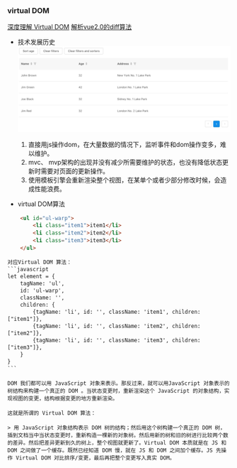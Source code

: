 ### virtual DOM
[深度理解 Virtual DOM](https://www.cnblogs.com/wubaiqing/p/6726429.html)
[解析vue2.0的diff算法](https://segmentfault.com/a/1190000008782928)

- 技术发展历史
![](media/15425971999910.jpg)

    1. 直接用js操作dom，在大量数据的情况下，监听事件和dom操作变多，难以维护。
    2. mvc、 mvp架构的出现并没有减少所需要维护的状态，也没有降低状态更新时需要对页面的更新操作。
    3. 使用模板引擎会重新渲染整个视图，在某单个或者少部分修改时候，会造成性能浪费。

- virtual DOM算法
```html
    <ul id="ul-warp">
        <li class="item1">item1</li>
        <li class="item2">item2</li>
        <li class="item3">item3</li>
    </ul>
```

    对应Virtual DOM 算法：
    ```javascript
    let element = {
        tagName: 'ul',
        id: 'ul-warp',
        className: '',
        children: {
            {tagName: 'li', id: '', className: 'item1', children: ["item1"]},
            {tagName: 'li', id: '', className: 'item2', children: ["item2"]},
            {tagName: 'li', id: '', className: 'item3', children: ["item3"]},
        }
    }
    ```
    
    DOM 我们都可以用 JavaScript 对象来表示。那反过来，就可以用JavaScript 对象表示的树结构来构建一个真正的 DOM 。当状态变更时，重新渲染这个 JavaScript 的对象结构，实现视图的变更，结构根据变更的地方重新渲染。
    
    这就是所谓的 Virtual DOM 算法：

    > 用 JavaScript 对象结构表示 DOM 树的结构；然后用这个树构建一个真正的 DOM 树，插到文档当中当状态变更时，重新构造一棵新的对象树。然后用新的树和旧的树进行比较两个数的差异。然后把差异更新到久的树上，整个视图就更新了。Virtual DOM 本质就是在 JS 和 DOM 之间做了一个缓存。既然已经知道 DOM 慢，就在 JS 和 DOM 之间加个缓存。JS 先操作 Virtual DOM 对比排序/变更，最后再把整个变更写入真实 DOM。